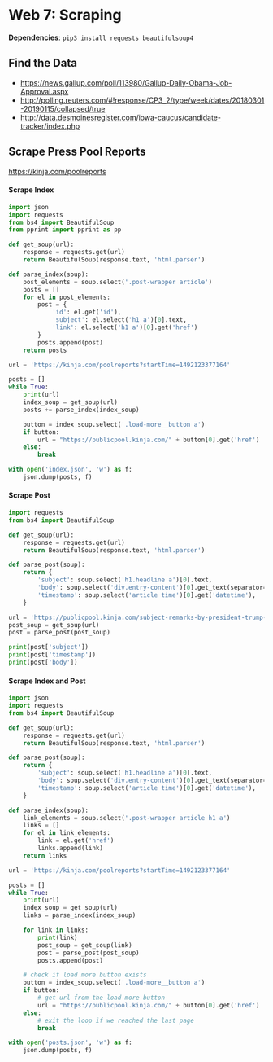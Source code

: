 # Web 7: Scraping

**Dependencies**: `pip3 install requests beautifulsoup4`

## Find the Data

- https://news.gallup.com/poll/113980/Gallup-Daily-Obama-Job-Approval.aspx
- http://polling.reuters.com/#!response/CP3_2/type/week/dates/20180301-20190115/collapsed/true
- http://data.desmoinesregister.com/iowa-caucus/candidate-tracker/index.php

## Scrape Press Pool Reports

https://kinja.com/poolreports

#### Scrape Index

```python
import json
import requests
from bs4 import BeautifulSoup
from pprint import pprint as pp

def get_soup(url):
    response = requests.get(url)
    return BeautifulSoup(response.text, 'html.parser')

def parse_index(soup):
    post_elements = soup.select('.post-wrapper article')
    posts = []
    for el in post_elements:
        post = {
            'id': el.get('id'),
            'subject': el.select('h1 a')[0].text,
            'link': el.select('h1 a')[0].get('href')
        }
        posts.append(post)
    return posts

url = 'https://kinja.com/poolreports?startTime=1492123377164'

posts = []
while True:
    print(url)
    index_soup = get_soup(url)
    posts += parse_index(index_soup)

    button = index_soup.select('.load-more__button a')
    if button:
        url = "https://publicpool.kinja.com/" + button[0].get('href')
    else:
        break

with open('index.json', 'w') as f:
    json.dump(posts, f)
```

#### Scrape Post

```python
import requests
from bs4 import BeautifulSoup

def get_soup(url):
    response = requests.get(url)
    return BeautifulSoup(response.text, 'html.parser')

def parse_post(soup):
    return {
        'subject': soup.select('h1.headline a')[0].text,
        'body': soup.select('div.entry-content')[0].get_text(separator='\n'),
        'timestamp': soup.select('article time')[0].get('datetime'),
    }

url = 'https://publicpool.kinja.com/subject-remarks-by-president-trump-at-the-american-far-1831763583'
post_soup = get_soup(url)
post = parse_post(post_soup)

print(post['subject'])
print(post['timestamp'])
print(post['body'])
```

#### Scrape Index and Post

```python
import json
import requests
from bs4 import BeautifulSoup

def get_soup(url):
    response = requests.get(url)
    return BeautifulSoup(response.text, 'html.parser')

def parse_post(soup):
    return {
        'subject': soup.select('h1.headline a')[0].text,
        'body': soup.select('div.entry-content')[0].get_text(separator='\n'),
        'timestamp': soup.select('article time')[0].get('datetime'),
    }

def parse_index(soup):
    link_elements = soup.select('.post-wrapper article h1 a')
    links = []
    for el in link_elements:
        link = el.get('href')
        links.append(link)
    return links

url = 'https://kinja.com/poolreports?startTime=1492123377164'

posts = []
while True:
    print(url)
    index_soup = get_soup(url)
    links = parse_index(index_soup)

    for link in links:
        print(link)
        post_soup = get_soup(link)
        post = parse_post(post_soup)
        posts.append(post)

    # check if load more button exists
    button = index_soup.select('.load-more__button a')
    if button:
        # get url from the load more button
        url = "https://publicpool.kinja.com/" + button[0].get('href')
    else:
        # exit the loop if we reached the last page
        break

with open('posts.json', 'w') as f:
    json.dump(posts, f)
```
